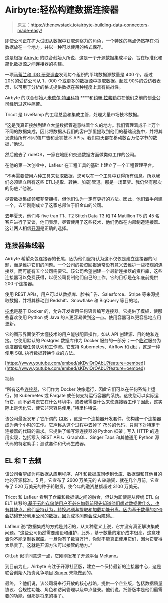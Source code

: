 # Airbyte:轻松构建数据连接器

> 原文：<https://thenewstack.io/airbyte-building-data-connectors-made-easy/>

即使公司正在扩大试图从数据中获取洞察力的角色，一个特殊的痛点仍然存在:将数据放在一个地方，并以一种可以使用的格式保存。

这是根据 [Airbyte](https://airbyte.io/) 的联合创始人所说，这是一个开源数据集成平台，旨在标准化和简化数据源之间连接器的构建。

一项[马蒂兰和 IDG 研究调查](https://pages.matillion.com/ebook_optimizing-business-analytics.html)发现每个组织的平均数据源数量是 400 个。超过 20%的受访公司从 1，000 个或更多的数据源中提取数据。超过 90%的受访者表示，以可用于分析的格式提供数据在某种程度上具有挑战性。

Airbyte 的联合创始人[米歇尔·特里科特](https://github.com/michel-tricot) **[](https://github.com/michel-tricot)**和[约翰·拉弗勒尔](https://github.com/johnlafleur)在他们之前的创业公司经历过这种痛苦。

Tricot 是 LiveRamp 的工程总监和集成主管，处理大量市场技术数据。

“这是我真正接触到建立大量数据管道意味着什么的地方。我们管理着成千上万个不同的数据集成，因此将数据从我们的客户那里提取到他们的基础设施中，并将其发送给所有不同的[广告和营销技术 APIs。我们每天都在移动数百万亿字节的数据，”他说。

然后他去了 rideOS，一家在地图和交通数据方面做类似工作的公司。

在他的第一次创业中，Lafleur 在工程工具的基础上建立了一个工程管理平台。

“不再需要使用六种工具来获取数据，您可以在一个工具中获得所有信息。所以我们必须建立所有这些 ETL(提取、转换、加载)管道。那是一场噩梦。我仍然有那次的伤疤，”他说。

尽管数据集成领域非常拥挤，但他们认为一定有更好的方法。因此，他们着手创建一个，去年刚刚成立了这家总部位于旧金山的公司。

去年夏天，他们与 five tran T1、T2 Stitch Data T3 和 T4 Matillion T5 的 45 名客户进行了交谈，他们表示，尽管使用了这些技术，他们仍然在内部制造连接器。这让两人相信[开源](https://medium.com/sapphire-ventures-perspectives/what-is-the-open-data-ecosystem-and-why-its-here-to-stay-60c06f19011b)是正确的选择。

## 连接器集线器

Airbyte 希望众包连接器的长尾，因为他们坚持认为这不仅仅是建立连接器的问题，而是维护它们的问题。一个公司的投资回报通常没有意义去维护一些模糊的连接器，而可能有五个公司需要它。该公司希望创建一个最新连接器的资料库，这些连接器可以免费获得，以便公司复制他们自己的工作。它的目标是在年底前提供 200 个连接器。

使用 REST APIs，用户可以从数据库、脸书广告、Salesforce、Stripe 等来源提取数据，并将其移动到 Redshift、Snowflake 和 BigQuery 等目的地。

[技术](https://docs.airbyte.io/understanding-airbyte/high-level-view)是基于 Docker 的，允许开发者用任何语言编写连接器。它提供了模板，使那些喜欢使用 Python 或 Java 的人更容易做到这一点。使用容器可以更容易地应用更新。

它的图形界面使不太懂技术的用户能够配置操作，如从 API 创建源、目的地和连接。它使用默认的 Postgres 数据库作为 Docker 服务的一部分；一个[临时](https://temporal.io/)服务为调度器管理任务队列和工作流。它支持 Kubernetes、Airflow 和 [dbt](https://blog.getdbt.com/what-exactly-is-dbt/) ，这是一种使用 SQL 执行数据转换作业的方法。

[https://www.youtube.com/embed/sKDviQrOAbU?feature=oembed](https://www.youtube.com/embed/sKDviQrOAbU?feature=oembed)

视频

“所有这些[连接器](https://docs.airbyte.io/integrations)，它们作为 Docker 映像运行，因此它们可以在任何系统上运行，如 Kubernetes 或 Fargate 或任何支持运行容器的系统。这使您可以实际运行它，而不必考虑它在什么环境中。或者我需要什么来使连接器工作？因此，这实际上是优化它，使它非常容易使用，”特里科特说。

该公司最近发布了它所谓的 [CDK](https://airbyte.io/connector-development-kit) ，这是一个连接器开发套件，使构建一个连接器成为两个小时的工作。它声称从这个过程中去掉了 75%的代码，只剩下对特定于连接器的代码的需求。它提供了编写源连接器的 Python 框架；写入 HTTP 的通用实现，包括写入 REST APIs、GraphQL、Singer Taps 和其他通用 Python 源代码的特定助手；测试套件和代码生成器。

## EL 和 T 去耦

该公司希望成为将数据从应用程序、API 和数据库同步到仓库、数据湖和其他目的地的开源标准。5 月，它宣布了 2600 万美元的 A 轮融资，就在几个月前，它宣布了 520 万美元的种子轮融资，使今年的融资总额超过 3100 万美元。

Tricot 和 Lafleur 看到了仓库和数据湖之间的融合，但认为即使是从传统 ETL 向 ELT 转移的[,基于云的存储使用户不必在加载前预先知道他们想对数据做什么，也有其缺点。他们坚持认为，转换必须与提取和加载功能分离，因为基于数量的定价会妨碍充分利用公司的数据，因为成本问题会成为障碍。](https://airbyte.io/blog/why-the-future-of-etl-is-not-elt-but-el)

Lafleur 说:“数据集成的方式是封闭的，从某种意义上说，它并没有真正解决集成问题。“这些公司仍然需要建设和维护，此外，基于数量的定价成本很高。这意味着你不能复制数据库。一旦你有了数百万行，你就不能真正使用它们，因为它变得太昂贵了。这就是开源方法可以接管的地方。”

GitLab 似乎同意这一点，它刚刚发布了开源平台 Meltano。

到目前为止，Airbyte 专注于开源社区版，建立一个保持最新的连接器中心，这是联合创始人指责竞争项目 [Singer](https://www.singer.io/) 未能做到的。

最终，？他们说，该公司将奉行开放的核心战略，提供一个企业版，包括数据质量协议、合规性功能、角色和访问管理以及单点登录。他们说，托管版本是他们最需要的功能，但那是将来的事了。

<svg xmlns:xlink="http://www.w3.org/1999/xlink" viewBox="0 0 68 31" version="1.1"><title>Group</title> <desc>Created with Sketch.</desc></svg>